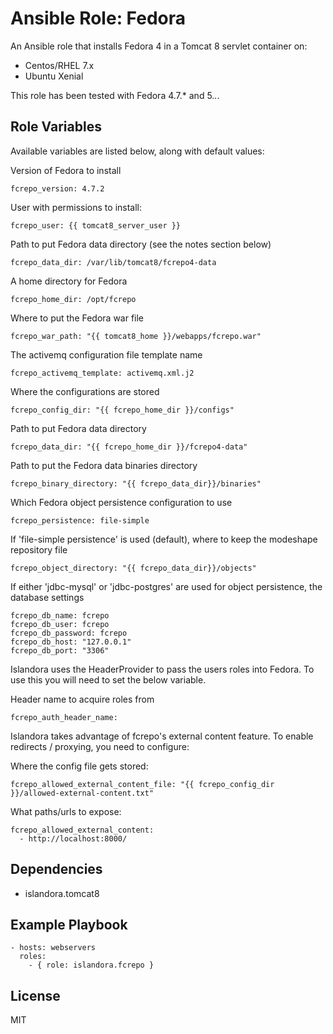 # Ansible Role: Fedora

An Ansible role that installs Fedora 4 in a Tomcat 8 servlet container on:

* Centos/RHEL 7.x
* Ubuntu Xenial

This role has been tested with Fedora 4.7.* and 5.*.*.

## Role Variables

Available variables are listed below, along with default values:

Version of Fedora to install
```
fcrepo_version: 4.7.2
```

User with permissions to install:
```
fcrepo_user: {{ tomcat8_server_user }}
```

Path to put Fedora data directory (see the notes section below)
```
fcrepo_data_dir: /var/lib/tomcat8/fcrepo4-data
```

A home directory for Fedora
```
fcrepo_home_dir: /opt/fcrepo
```

Where to put the Fedora war file
```
fcrepo_war_path: "{{ tomcat8_home }}/webapps/fcrepo.war"
```

The activemq configuration file template name
```
fcrepo_activemq_template: activemq.xml.j2
```

Where the configurations are stored
```
fcrepo_config_dir: "{{ fcrepo_home_dir }}/configs"
```

Path to put Fedora data directory
```
fcrepo_data_dir: "{{ fcrepo_home_dir }}/fcrepo4-data"
```

Path to put the Fedora data binaries directory
```
fcrepo_binary_directory: "{{ fcrepo_data_dir}}/binaries"
```

Which Fedora object persistence configuration to use
```
fcrepo_persistence: file-simple
```

If 'file-simple persistence' is used (default), where to keep the modeshape repository file
```
fcrepo_object_directory: "{{ fcrepo_data_dir}}/objects"
```

If either 'jdbc-mysql' or 'jdbc-postgres' are used for object persistence, the database settings
```
fcrepo_db_name: fcrepo
fcrepo_db_user: fcrepo
fcrepo_db_password: fcrepo
fcrepo_db_host: "127.0.0.1"
fcrepo_db_port: "3306"
```

Islandora uses the HeaderProvider to pass the users roles into Fedora. To use this you will need to set the below variable.

Header name to acquire roles from
```
fcrepo_auth_header_name:
```

Islandora takes advantage of fcrepo's external content feature.  To enable redirects / proxying, you need to configure:

Where the config file gets stored:
```
fcrepo_allowed_external_content_file: "{{ fcrepo_config_dir }}/allowed-external-content.txt"
```

What paths/urls to expose:
```
fcrepo_allowed_external_content:
  - http://localhost:8000/
```


## Dependencies

* islandora.tomcat8
 
## Example Playbook

    - hosts: webservers
      roles:
        - { role: islandora.fcrepo }

## License

MIT
